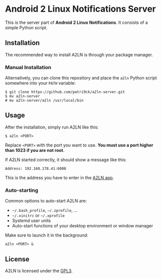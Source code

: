 # Android 2 Linux Notifications Server
This is the server part of **Android 2 Linux Notifications**. It consists of a simple Python script.
## Installation
The recommended way to install A2LN is through your package manager.
### Manual Installation
Alternatively, you can clone this repository and place the `a2ln` Python script somewhere into your `PATH` variable:
```
$ git clone https://github.com/patri9ck/a2ln-server.git
$ mv a2ln-server
# mv a2ln-server/a2ln /usr/local/bin
```
## Usage
After the installation, simply run A2LN like this:
```
$ a2ln <PORT>
```
Replace `<PORT>` with the port you want to use. **You must use a port higher than 1023 if you are not root**.

If A2LN started correctly, it should show a message like this:
```
Address: 192.168.178.41:6000
```
This is the address you have to enter in the [A2LN app](https://github.com/patri9ck/a2ln-app).
### Auto-starting
Common options to auto-start A2LN are:
- `~/.bash_profile`, `~/.zprofile`, ...
- `~/.xinitrc` or `~/.xprofile`
- Systemd user units
- Auto-start functions of your desktop environment or window manager

Make sure to launch it in the background:
```
a2ln <PORT> &
```
## License
A2LN is licensed under the [GPL3](LICENSE).
